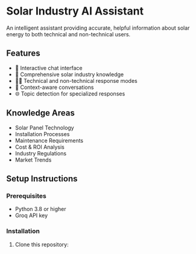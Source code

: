 # Solar Industry AI Assistant

An intelligent assistant providing accurate, helpful information about solar energy to both technical and non-technical users.

## Features

- 💬 Interactive chat interface
- 🔋 Comprehensive solar industry knowledge
- 👩‍🔧 Technical and non-technical response modes
- 🧠 Context-aware conversations
- 🌐 Topic detection for specialized responses

## Knowledge Areas

- Solar Panel Technology
- Installation Processes
- Maintenance Requirements
- Cost & ROI Analysis
- Industry Regulations
- Market Trends

## Setup Instructions

### Prerequisites

- Python 3.8 or higher
- Groq API key

### Installation

1. Clone this repository: